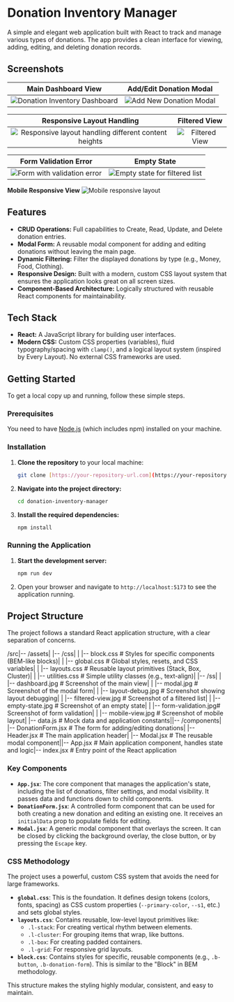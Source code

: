 # Donation Inventory Manager

A simple and elegant web application built with React to track and manage various types of donations. The app provides a clean interface for viewing, adding, editing, and deleting donation records.

## Screenshots

| Main Dashboard View | Add/Edit Donation Modal |
| :---: | :---: |
| ![Donation Inventory Dashboard](assets/ss/dashboard.jpg) | ![Add New Donation Modal](assets/ss/modal.jpg) |

| Responsive Layout Handling | Filtered View |
| :---: | :---: |
| ![Responsive layout handling different content heights](assets/ss/layout-debug.jpg) | ![Filtered View](assets/ss/filtered-view.jpg) |

| Form Validation Error | Empty State |
| :---: | :---: |
| ![Form with validation error](assets/ss/form-validation.jpg) | ![Empty state for filtered list](assets/ss/empty-state.jpg) |

**Mobile Responsive View**
![Mobile responsive layout](assets/ss/mobile-view.jpg)


## Features

-   **CRUD Operations:** Full capabilities to Create, Read, Update, and Delete donation entries.
-   **Modal Form:** A reusable modal component for adding and editing donations without leaving the main page.
-   **Dynamic Filtering:** Filter the displayed donations by type (e.g., Money, Food, Clothing).
-   **Responsive Design:** Built with a modern, custom CSS layout system that ensures the application looks great on all screen sizes.
-   **Component-Based Architecture:** Logically structured with reusable React components for maintainability.

## Tech Stack

-   **React:** A JavaScript library for building user interfaces.
-   **Modern CSS:** Custom CSS properties (variables), fluid typography/spacing with `clamp()`, and a logical layout system (inspired by Every Layout). No external CSS frameworks are used.

## Getting Started

To get a local copy up and running, follow these simple steps.

### Prerequisites

You need to have [Node.js](https://nodejs.org/) (which includes npm) installed on your machine.

### Installation

1.  **Clone the repository** to your local machine:
    ```sh
    git clone [https://your-repository-url.com](https://your-repository-url.com)
    ```
2.  **Navigate into the project directory:**
    ```sh
    cd donation-inventory-manager
    ```
3.  **Install the required dependencies:**
    ```sh
    npm install
    ```

### Running the Application

1.  **Start the development server:**
    ```sh
    npm run dev
    ```
2.  Open your browser and navigate to `http://localhost:5173` to see the application running.

## Project Structure

The project follows a standard React application structure, with a clear separation of concerns.

/src|-- /assets|   |-- /css|   |   |-- block.css      # Styles for specific components (BEM-like blocks)|   |   |-- global.css     # Global styles, resets, and CSS variables|   |   |-- layouts.css    # Reusable layout primitives (Stack, Box, Cluster)|   |   |-- utilities.css  # Simple utility classes (e.g., text-align)|   |-- /ss|   |   |-- dashboard.jpg      # Screenshot of the main view|   |   |-- modal.jpg          # Screenshot of the modal form|   |   |-- layout-debug.jpg   # Screenshot showing layout debugging|   |   |-- filtered-view.jpg  # Screenshot of a filtered list|   |   |-- empty-state.jpg    # Screenshot of an empty state|   |   |-- form-validation.jpg# Screenshot of form validation|   |   |-- mobile-view.jpg    # Screenshot of mobile layout|   |-- data.js              # Mock data and application constants||-- /components|   |-- DonationForm.jsx     # The form for adding/editing donations|   |-- Header.jsx           # The main application header|   |-- Modal.jsx            # The reusable modal component||-- App.jsx                  # Main application component, handles state and logic|-- index.jsx                # Entry point of the React application
### Key Components

-   **`App.jsx`**: The core component that manages the application's state, including the list of donations, filter settings, and modal visibility. It passes data and functions down to child components.
-   **`DonationForm.jsx`**: A controlled form component that can be used for both creating a new donation and editing an existing one. It receives an `initialData` prop to populate fields for editing.
-   **`Modal.jsx`**: A generic modal component that overlays the screen. It can be closed by clicking the background overlay, the close button, or by pressing the `Escape` key.

### CSS Methodology

The project uses a powerful, custom CSS system that avoids the need for large frameworks.

-   **`global.css`**: This is the foundation. It defines design tokens (colors, fonts, spacing) as CSS custom properties (`--primary-color`, `--s1`, etc.) and sets global styles.
-   **`layouts.css`**: Contains reusable, low-level layout primitives like:
    -   `.l-stack`: For creating vertical rhythm between elements.
    -   `.l-cluster`: For grouping items that wrap, like buttons.
    -   `.l-box`: For creating padded containers.
    -   `.l-grid`: For responsive grid layouts.
-   **`block.css`**: Contains styles for specific, reusable components (e.g., `.b-button`, `.b-donation-form`). This is similar to the "Block" in BEM methodology.

This structure makes the styling highly modular, consistent, and easy to maintain.
